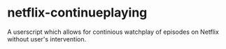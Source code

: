 # netflix-continueplaying
A userscript which allows for continious watchplay of episodes on Netflix without user's intervention.
